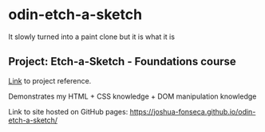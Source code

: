 # odin-etch-a-sketch

It slowly turned into a paint clone but it is what it is

## Project: Etch-a-Sketch - Foundations course

[Link](https://www.theodinproject.com/lessons/foundations-etch-a-sketch) to project reference.

Demonstrates my HTML + CSS knowledge + DOM manipulation knowledge

Link to site hosted on GitHub pages: https://joshua-fonseca.github.io/odin-etch-a-sketch/
